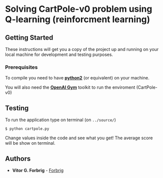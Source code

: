 # Solving CartPole-v0 problem using Q-learning (reinforcment learning)



## Getting Started

These instructions will get you a copy of the project up and running on your local machine for development and testing purposes.

### Prerequisites

To compile you need to have [**python2**](https://www.python.org/) (or equivalent) on your machine. 

You will also need the [**OpenAI Gym**](https://github.com/openai/gym) toolkit to run the enviroment (CartPole-v0)

## Testing

To run the application type on terminal (on ``../source/``)

``$ python cartpole.py``

Change values inside the code and see what you get! The average score will be show on terminal.

## Authors

* **Vitor G. Forbrig** - [Forbrig](https://github.com/Forbrig)
